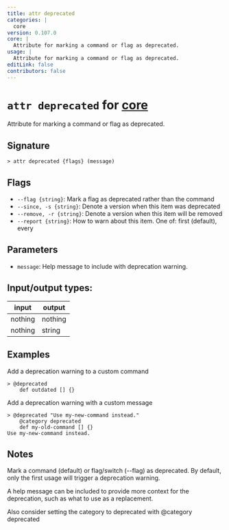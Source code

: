 ```yaml
---
title: attr deprecated
categories: |
  core
version: 0.107.0
core: |
  Attribute for marking a command or flag as deprecated.
usage: |
  Attribute for marking a command or flag as deprecated.
editLink: false
contributors: false
---
```

<!-- This file is automatically generated. Please edit the command in https://github.com/nushell/nushell instead. -->

# `attr deprecated` for [core](/commands/categories/core.md)

<div class='command-title'>Attribute for marking a command or flag as deprecated.</div>

## Signature

```> attr deprecated {flags} (message)```

## Flags

 -  `--flag {string}`: Mark a flag as deprecated rather than the command
 -  `--since, -s {string}`: Denote a version when this item was deprecated
 -  `--remove, -r {string}`: Denote a version when this item will be removed
 -  `--report {string}`: How to warn about this item. One of: first (default), every

## Parameters

 -  `message`: Help message to include with deprecation warning.


## Input/output types:

| input   | output  |
| ------- | ------- |
| nothing | nothing |
| nothing | string  |
## Examples

Add a deprecation warning to a custom command
```nu
> @deprecated
    def outdated [] {}

```

Add a deprecation warning with a custom message
```nu
> @deprecated "Use my-new-command instead."
    @category deprecated
    def my-old-command [] {}
Use my-new-command instead.
```

## Notes
Mark a command (default) or flag/switch (--flag) as deprecated. By default, only the first usage will trigger a deprecation warning.

A help message can be included to provide more context for the deprecation, such as what to use as a replacement.

Also consider setting the category to deprecated with @category deprecated